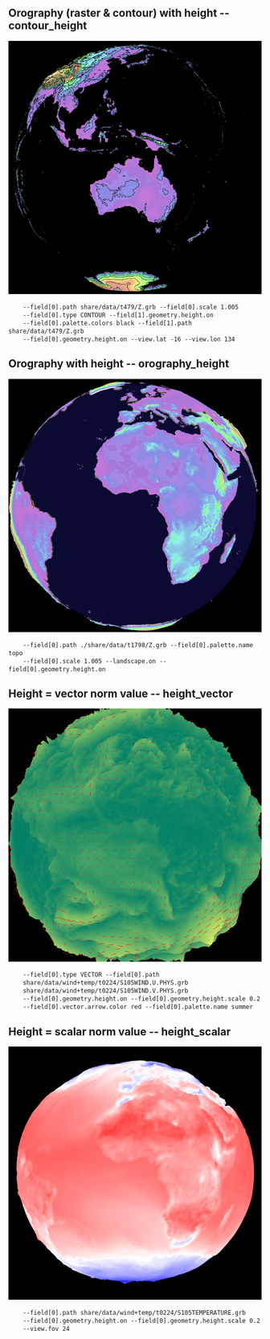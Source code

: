## Orography (raster & contour) with height                          -- contour_height
![](share/test/contour_height/TEST_0000.png)

```
    --field[0].path share/data/t479/Z.grb --field[0].scale 1.005 
    --field[0].type CONTOUR --field[1].geometry.height.on 
    --field[0].palette.colors black --field[1].path share/data/t479/Z.grb 
    --field[0].geometry.height.on --view.lat -16 --view.lon 134 
```
## Orography with height                                             -- orography_height
![](share/test/orography_height/TEST_0000.png)

```
    --field[0].path ./share/data/t1798/Z.grb --field[0].palette.name topo 
    --field[0].scale 1.005 --landscape.on --field[0].geometry.height.on 
```
## Height = vector norm value                                        -- height_vector
![](share/test/height_vector/TEST_0000.png)

```
    --field[0].type VECTOR --field[0].path 
    share/data/wind+temp/t0224/S105WIND.U.PHYS.grb 
    share/data/wind+temp/t0224/S105WIND.V.PHYS.grb 
    --field[0].geometry.height.on --field[0].geometry.height.scale 0.2 
    --field[0].vector.arrow.color red --field[0].palette.name summer 
```
## Height = scalar norm value                                        -- height_scalar
![](share/test/height_scalar/TEST_0000.png)

```
    --field[0].path share/data/wind+temp/t0224/S105TEMPERATURE.grb 
    --field[0].geometry.height.on --field[0].geometry.height.scale 0.2 
    --view.fov 24 
```
